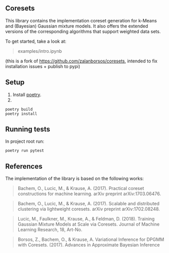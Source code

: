 Coresets
--------
This library contains the implementation coreset generation for k-Means and (Bayesian) Gaussian mixture models.
It also offers the extended versions of the corresponding algorithms that support weighted data sets.

To get started, take a look at:
>examples/intro.ipynb

(this is a fork of https://github.com/zalanborsos/coresets, intended to fix installation issues + publish to pypi)

Setup
-------
1. Install [poetry](https://python-poetry.org/docs/).
2.
```shell
poetry build
poetry install
```

Running tests
-------------
In project root run:
```shell
poetry run pytest
```


References
---------
The implementation of the library is based on the following works:
>Bachem, O., Lucic, M., & Krause, A. (2017). Practical coreset constructions for machine learning. arXiv preprint arXiv:1703.06476.

> Bachem, O., Lucic, M., & Krause, A. (2017). Scalable and distributed clustering via lightweight coresets. arXiv preprint arXiv:1702.08248.

>Lucic, M., Faulkner, M., Krause, A., & Feldman, D. (2018). Training Gaussian Mixture Models at Scale via Coresets. Journal of Machine Learning Research, 18, Art-No.

> Borsos, Z., Bachem, O., & Krause, A. Variational Inference for DPGMM with Coresets. (2017). Advances in Approximate Bayesian Inference
